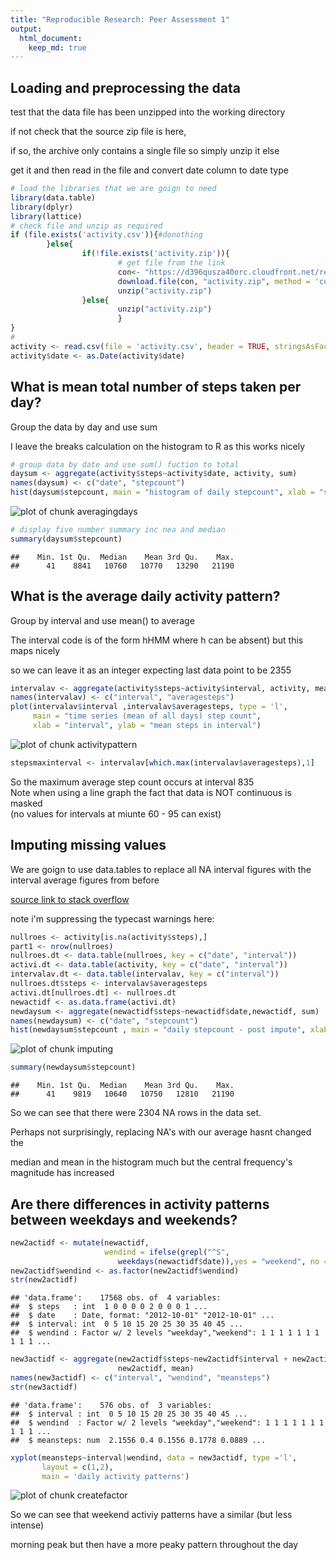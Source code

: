 ```yaml
---
title: "Reproducible Research: Peer Assessment 1"
output: 
  html_document:
    keep_md: true
---
```



## Loading and preprocessing the data
test that the data file has been unzipped into the working directory  

if not check that the source zip file is here,  

if so, the archive only contains a single file so simply unzip it else   

get it and then read in the file and convert date column to date type


```r
# load the libraries that we are goign to need
library(data.table)
library(dplyr)
library(lattice)
# check file and unzip as required
if (file.exists('activity.csv')){#donothing
        }else{
                if(!file.exists('activity.zip')){
                        # get file from the link
                        con<- "https://d396qusza40orc.cloudfront.net/repdata%2Fdata%2Factivity.zip"
                        download.file(con, "activity.zip", method = 'curl')        
                        unzip("activity.zip")
                }else{
                        unzip("activity.zip")
                        }
}
# 
activity <- read.csv(file = 'activity.csv', header = TRUE, stringsAsFactors = FALSE)
activity$date <- as.Date(activity$date)
```

## What is mean total number of steps taken per day?
Group the data by day and use sum  

I leave the breaks calculation on the histogram to R as this works nicely

```r
# group data by date and use sum() fuction to total
daysum <- aggregate(activity$steps~activity$date, activity, sum)
names(daysum) <- c("date", "stepcount")
hist(daysum$stepcount, main = "histogram of daily stepcount", xlab = "stepcount")
```

![plot of chunk averagingdays](figure/averagingdays-1.png) 

```r
# display five number summary inc nea and median
summary(daysum$stepcount)
```

```
##    Min. 1st Qu.  Median    Mean 3rd Qu.    Max. 
##      41    8841   10760   10770   13290   21190
```

## What is the average daily activity pattern?
Group by interval and use mean() to average  

The interval code is of the form hHMM where h can be absent) but this maps nicely  

so we can leave it as an integer expecting last data point to be 2355

```r
intervalav <- aggregate(activity$steps~activity$interval, activity, mean)
names(intervalav) <- c("interval", "averagesteps")
plot(intervalav$interval ,intervalav$averagesteps, type = 'l',
     main = "time series (mean of all days) step count",
     xlab = "interval", ylab = "mean steps in interval")
```

![plot of chunk activitypattern](figure/activitypattern-1.png) 

```r
stepsmaxinterval <- intervalav[which.max(intervalav$averagesteps),1]
```
So the maximum average step count occurs at interval 835  
Note when using a line graph the fact that data is NOT continuous is masked  
(no values for intervals at miunte 60 - 95 can exist)

## Imputing missing values
We are goign to use data.tables to replace all NA interval figures with the interval average figures from before  

[source link to stack overflow](http://stackoverflow.com/questions/7971513/using-one-data-frame-to-update-another)  

note i'm suppressing the typecast warnings here:

```r
nullroes <- activity[is.na(activity$steps),]
part1 <- nrow(nullroes)
nullroes.dt <- data.table(nullroes, key = c("date", "interval"))
activi.dt <- data.table(activity, key = c("date", "interval"))
intervalav.dt <- data.table(intervalav, key = c("interval"))
nullroes.dt$steps <- intervalav$averagesteps
activi.dt[nullroes.dt] <- nullroes.dt
newactidf <- as.data.frame(activi.dt)
newdaysum <- aggregate(newactidf$steps~newactidf$date,newactidf, sum)
names(newdaysum) <- c("date", "stepcount")
hist(newdaysum$stepcount , main = "daily stepcount - post impute", xlab = "stepcount")
```

![plot of chunk imputing](figure/imputing-1.png) 

```r
summary(newdaysum$stepcount)
```

```
##    Min. 1st Qu.  Median    Mean 3rd Qu.    Max. 
##      41    9819   10640   10750   12810   21190
```
So we can see that there were 2304 NA rows in the data set.  

Perhaps not surprisingly, replacing NA's with our average hasnt changed the  

median and mean in the histogram much but the central frequency's magnitude has increased


## Are there differences in activity patterns between weekdays and weekends?

```r
new2actidf <- mutate(newactidf, 
                     wendind = ifelse(grepl("^S", 
                        weekdays(newactidf$date)),yes = "weekend", no = "weekday"))
new2actidf$wendind <- as.factor(new2actidf$wendind)
str(new2actidf)
```

```
## 'data.frame':	17568 obs. of  4 variables:
##  $ steps   : int  1 0 0 0 0 2 0 0 0 1 ...
##  $ date    : Date, format: "2012-10-01" "2012-10-01" ...
##  $ interval: int  0 5 10 15 20 25 30 35 40 45 ...
##  $ wendind : Factor w/ 2 levels "weekday","weekend": 1 1 1 1 1 1 1 1 1 1 ...
```

```r
new3actidf <- aggregate(new2actidf$steps~new2actidf$interval + new2actidf$wendind,
                        new2actidf, mean)
names(new3actidf) <- c("interval", "wendind", "meansteps")
str(new3actidf)
```

```
## 'data.frame':	576 obs. of  3 variables:
##  $ interval : int  0 5 10 15 20 25 30 35 40 45 ...
##  $ wendind  : Factor w/ 2 levels "weekday","weekend": 1 1 1 1 1 1 1 1 1 1 ...
##  $ meansteps: num  2.1556 0.4 0.1556 0.1778 0.0889 ...
```

```r
xyplot(meansteps~interval|wendind, data = new3actidf, type ='l', 
       layout = c(1,2),
       main = 'daily activity patterns')
```

![plot of chunk createfactor](figure/createfactor-1.png) 
  
So we can see that weekend activiy patterns have a similar (but less intense)  

morning peak but then have a more peaky pattern throughout the day

